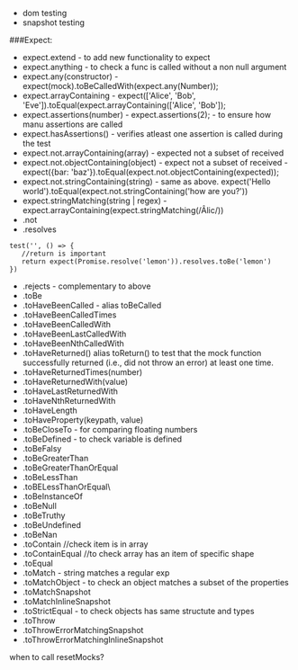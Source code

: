 
- dom testing
- snapshot testing

###Expect:
- expect.extend - to add new functionality to expect 
- expect.anything - to check a func is called without a non null argument
- expect.any(constructor) - expect(mock).toBeCalledWith(expect.any(Number));
- expect.arrayContaining - expect(['Alice', 'Bob', 'Eve']).toEqual(expect.arrayContaining(['Alice', 'Bob']);
- expect.assertions(number) - expect.assertions(2); - to ensure how manu assertions are called
- expect.hasAssertions() - verifies atleast one assertion is called during the test
- expect.not.arrayContaining(array) - expected not a subset of received
- expect.not.objectContaining(object) - expect not a subset of received - expect({bar: 'baz'}).toEqual(expect.not.objectContaining(expected));
- expect.not.stringContaining(string) - same as above. expect('Hello world').toEqual(expect.not.stringContaining('how are you?'))
- expect.stringMatching(string | regex) - expect.arrayContaining(expect.stringMatching(/Âlic/))
- .not
- .resolves
```
test('', () => {
   //return is important
   return expect(Promise.resolve('lemon')).resolves.toBe('lemon')
})
```
- .rejects - complementary to above
- .toBe
- .toHaveBeenCalled - alias toBeCalled
- .toHaveBeenCalledTimes
- .toHaveBeenCalledWith
- .toHaveBeenLastCalledWith
- .toHaveBeenNthCalledWith
- .toHaveReturned() alias toReturn()  to test that the mock function successfully returned (i.e., did not throw an error) at least one time.
- .toHaveReturnedTimes(number)
- .toHaveReturnedWith(value)
- .toHaveLastReturnedWith
- .toHaveNthReturnedWith
- .toHaveLength
- .toHaveProperty(keypath, value)
- .toBeCloseTo - for comparing floating numbers
- .toBeDefined - to check variable is defined
- .toBeFalsy 
- .toBeGreaterThan
- .toBeGreaterThanOrEqual
- .toBeLessThan
- .toBELessThanOrEqual\
- .toBeInstanceOf
- .toBeNull
- .toBeTruthy
- .toBeUndefined
- .toBeNan
- .toContain //check item is in array
- .toContainEqual //to check array has an item of specific shape
- .toEqual
- .toMatch - string matches a regular exp
- .toMatchObject - to check an object matches a subset of the properties
- .toMatchSnapshot
- .toMatchInlineSnapshot
- .toStrictEqual - to check objects has same structute and types
- .toThrow
- .toThrowErrorMatchingSnapshot
- .toThrowErrorMatchingInlineSnapshot

when to call resetMocks?
